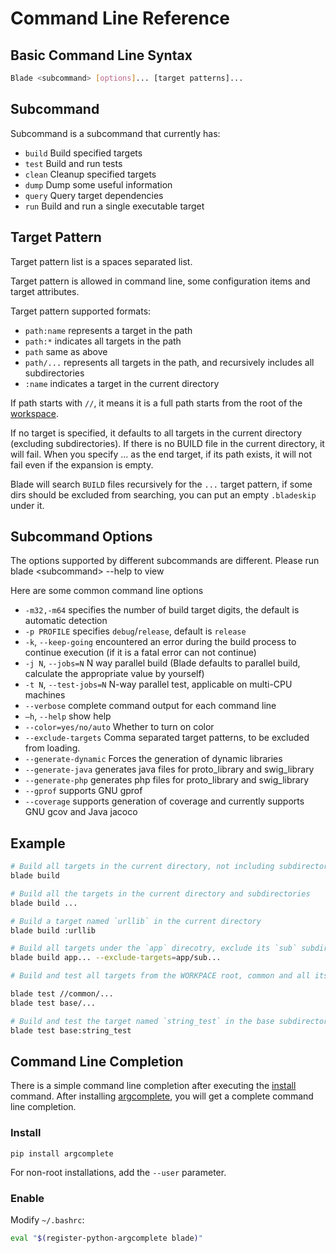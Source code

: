 # Command Line Reference

## Basic Command Line Syntax

```bash
Blade <subcommand> [options]... [target patterns]...
```

## Subcommand

Subcommand is a subcommand that currently has:

* `build` Build specified targets
* `test`  Build and run tests
* `clean` Cleanup specified targets
* `dump`  Dump some useful information
* `query` Query target dependencies
* `run`   Build and run a single executable target

## Target Pattern

Target pattern list is a spaces separated list.

Target pattern is allowed in command line, some configuration items and target attributes.

Target pattern supported formats:

* `path:name` represents a target in the path
* `path:*` indicates all targets in the path
* `path` same as above
* `path/...` represents all targets in the path, and recursively includes all subdirectories
* `:name` indicates a target in the current directory

If path starts with `//`, it means it is a full path starts from the root of the [workspace](workspace.md).

If no target is specified, it defaults to all targets in the current directory (excluding subdirectories). If there is no BUILD file in the current directory, it will fail.
When you specify ... as the end target, if its path exists, it will not fail even if the expansion is empty.

Blade will search `BUILD` files recursively for the `...` target pattern, if some dirs should be
excluded from searching, you can put an empty `.bladeskip` under it.

## Subcommand Options

The options supported by different subcommands are different. Please run blade \<subcommand\> --help to view

Here are some common command line options

* `-m32,-m64` specifies the number of build target digits, the default is automatic detection
* `-p PROFILE` specifies `debug`/`release`, default is `release`
* `-k`, `--keep-going` encountered an error during the build process to continue execution (if it is a fatal error can not continue)
* `-j N`, `--jobs=N` N way parallel build (Blade defaults to parallel build, calculate the appropriate value by yourself)
* `-t N`, `--test-jobs=N` N-way parallel test, applicable on multi-CPU machines
* `--verbose` complete command output for each command line
* `–h`, `--help` show help
* `--color=yes/no/auto` Whether to turn on color
* `--exclude-targets` Comma separated target patterns, to be excluded from loading.
* `--generate-dynamic` Forces the generation of dynamic libraries
* `--generate-java` generates java files for proto_library and swig_library
* `--generate-php` generates php files for proto_library and swig_library
* `--gprof` supports GNU gprof
* `--coverage` supports generation of coverage and currently supports GNU gcov and Java jacoco

## Example

```bash
# Build all targets in the current directory, not including subdirectories
blade build

# Build all the targets in the current directory and subdirectories
blade build ...

# Build a target named `urllib` in the current directory
blade build :urllib

# Build all targets under the `app` direcotry, exclude its `sub` subdirectory
blade build app... --exclude-targets=app/sub...

# Build and test all targets from the WORKPACE root, common and all its subdirectories

blade test //common/...
blade test base/...

# Build and test the target named `string_test` in the base subdirectory
blade test base:string_test
```

## Command Line Completion

There is a simple command line completion after executing the [install](misc.md#inshall) command.
After installing [argcomplete](https://pypi.org/project/argcomplete/), you will get a complete command line completion.

### Install

```console
pip install argcomplete
```

For non-root installations, add the `--user` parameter.

### Enable

Modify `~/.bashrc`:

```bash
eval "$(register-python-argcomplete blade)"
```
